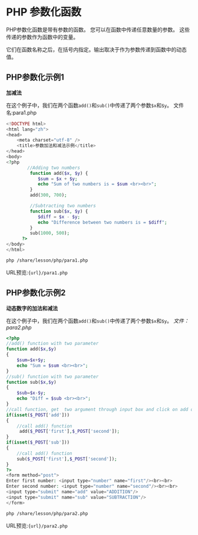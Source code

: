 # PHP 参数化函数

PHP参数化函数是带有参数的函数。 您可以在函数中传递任意数量的参数。 这些传递的参数作为函数中的变量。

它们在函数名称之后，在括号内指定。输出取决于作为参数传递到函数中的动态值。

## PHP参数化示例1

**加减法**

在这个例子中，我们在两个函数`add()`和`sub()`中传递了两个参数`$x`和`$y`。
文件名:para1.php

```php
<!DOCTYPE html>
<html lang="zh">
<head>
    <meta charset="utf-8" />
    <title>参数加法和减法示例</title>  
</head>  
<body>  
<?php  
        //Adding two numbers  
         function add($x, $y) {  
            $sum = $x + $y;  
            echo "Sum of two numbers is = $sum <br><br>";  
         }   
         add(300, 700);  

         //Subtracting two numbers  
         function sub($x, $y) {  
            $diff = $x - $y;  
            echo "Difference between two numbers is = $diff";  
         }   
         sub(1000, 500);  
      ?>  
</body>  
</html>
```

```bash
php /share/lesson/php/para1.php
```

URL预览:`{url}/para1.php`

## PHP参数化示例2

**动态数字的加法和减法**

在这个例子中，我们在两个函数`add()`和`sub()`中传递了两个参数`$x`和`$y`。
*文件：para2.php*

```php
<?php  
//add() function with two parameter  
function add($x,$y)    
{  
    $sum=$x+$y;  
    echo "Sum = $sum <br><br>";  
}  
//sub() function with two parameter  
function sub($x,$y)    
{  
    $sub=$x-$y;  
    echo "Diff = $sub <br><br>";  
}  
//call function, get  two argument through input box and click on add or sub button  
if(isset($_POST['add']))  
{  
    //call add() function  
     add($_POST['first'],$_POST['second']);  
}     
if(isset($_POST['sub']))  
{  
    //call add() function  
    sub($_POST['first'],$_POST['second']);  
}  
?>  
<form method="post">  
Enter first number: <input type="number" name="first"/><br><br>  
Enter second number: <input type="number" name="second"/><br><br>  
<input type="submit" name="add" value="ADDITION"/>  
<input type="submit" name="sub" value="SUBTRACTION"/>  
</form>
```

```bash
php /share/lesson/php/para2.php
```

URL预览:`{url}/para2.php`